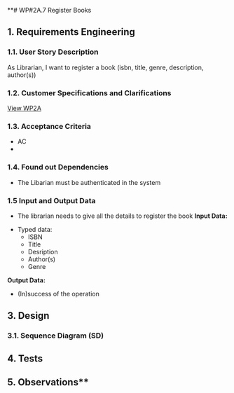 **# WP#2A.7 Register Books
## 1. Requirements Engineering
### 1.1. User Story Description


As Librarian, I want to register a book (isbn, title, genre, description, author(s))
### 1.2. Customer Specifications and Clarifications

[View WP2A](../Book.md/)

### 1.3. Acceptance Criteria
- AC
-
### 1.4. Found out Dependencies
- The Libarian must be authenticated in the system
### 1.5 Input and Output Data
- The librarian needs to give all the details to register the book
**Input Data:**
* Typed data:
    * ISBN
    * Title
    * Desription
    * Author(s)
    * Genre

**Output Data:**

* (In)success of the operation

## 3. Design
### 3.1. Sequence Diagram (SD)
## 4. Tests
## 5. Observations**
